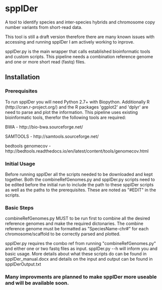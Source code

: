 <h1>sppIDer</h1>

<p>A tool to identify species and inter-species hybrids and chromosome copy number variants from short-read data.</p>

<p>This tool is still a draft version therefore there are many known issues with accessing and running sppIDer I am actively working to inprove.</p>

<p>sppIDer.py is the main wrapper that calls established bioinformatic tools and custom scripts. This pipeline needs a combination reference genome and one or more short read (fastq) files.</p>

<h2>Installation</h2>
<h3>Prerequisites</h3>
 <p>To run sppIDer you will need Python 2.7+ with Biopython. Additionally R (http://cran.r-project.org/) and the R packages 'ggplot2' and 'dplyr' are need to parse and plot the information. This pipeline uses existing bioinformatic tools, therefor the following tools are required:</p>
<p>BWA - http://bio-bwa.sourceforge.net/</p>
<p>SAMTOOLS - http://samtools.sourceforge.net/</p>
<p>bedtools genomecov - http://bedtools.readthedocs.io/en/latest/content/tools/genomecov.html</p>

<h3>Initial Usage</h3>
<p>Before running sppIDer all the scripts needed to be downloaded and kept together. Both the combineRefGenomes.py and sppIDer.py scripts need to be edited before the initial run to include the path to these sppIDer scripts as well as the paths to the prerequisites. These are noted as "#EDIT" in the scripts.</p>

<h3>Basic Steps</h3>
<p>combineRefGenomes.py MUST to be run first to combine all the desired reference genomes and make the required dictonaries. The combine reference genome must be formatted as "SpeciesName-chr#" for each chromosome/scaffold to be correctly parsed and plotted. </p>
<p>sppIDer.py requires the combo ref from running "combineRefGenomes.py" and either one or two fastq files as input. sppIDer.py --h will inform you and basic usage. More details about what these scripts do can be found in sppIDer_manual.docx and details on the input and output can be found in sppIDerOutput.txt</p>
  
<h3>Many improvments are planned to make sppIDer more useable and will be available soon.</h3>
